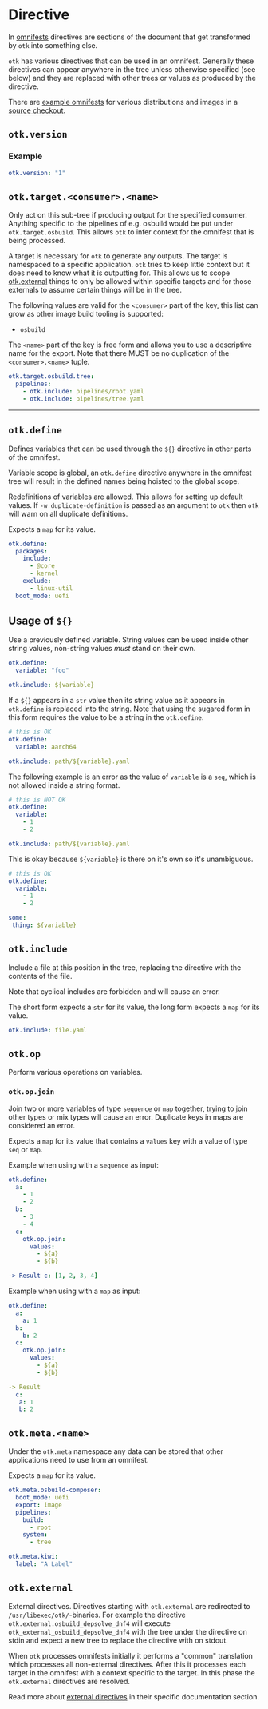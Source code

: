 # Directive

In [omnifests](./index.md) directives are sections of the document that get transformed by `otk` into something else.

`otk` has various directives that can be used in an omnifest. Generally these directives can appear anywhere in the tree unless otherwise specified (see below) and they are replaced with other trees or values as produced by the directive.

There are [example omnifests](https://github.com/osbuild/otk/tree/main/example) for various distributions and images in a [source checkout](../00-installation.md).

## `otk.version`

### Example

```yaml
otk.version: "1"
```

## `otk.target.<consumer>.<name>`

Only act on this sub-tree if producing output for the specified consumer. Anything specific to the pipelines of e.g. osbuild would be put under `otk.target.osbuild`. This allows `otk` to infer context for the omnifest that is being processed.

A target is necessary for `otk` to generate any outputs. The target is namespaced to a specific application. `otk` tries to keep little context but it does need to know what it is outputting for. This allows us to scope [otk.external](#otkexternal) things to only be allowed within specific targets and for those externals to assume certain things will be in the tree.

The following values are valid for the `<consumer>` part of the key, this list can grow as other image build tooling is supported:

- `osbuild`

The `<name>` part of the key is free form and allows you to use a descriptive name for the export. Note that there MUST be no duplication of the `<consumer>.<name>` tuple.

```yaml
otk.target.osbuild.tree:
  pipelines:
    - otk.include: pipelines/root.yaml
    - otk.include: pipelines/tree.yaml
```

---

## `otk.define`

Defines variables that can be used through the `${}` directive in
other parts of the omnifest.

Variable scope is global, an `otk.define` directive anywhere in the omnifest
tree will result in the defined names being hoisted to the global scope.

Redefinitions of variables are allowed. This allows for setting up default
values. If `-w duplicate-definition` is passed as an argument to `otk` then
`otk` will warn on all duplicate definitions.

Expects a `map` for its value.

```yaml
otk.define:
  packages:
    include:
      - @core
      - kernel
    exclude:
      - linux-util
  boot_mode: uefi
```

## Usage of `${}`

Use a previously defined variable. String values can be used inside other
string values, non-string values *must* stand on their own.

```yaml
otk.define:
  variable: "foo"

otk.include: ${variable}
```

If a `${}` appears in a `str` value then its string value as it appears
in `otk.define` is replaced into the string. Note that using the sugared form
in this form requires the value to be a string in the `otk.define`.

```yaml
# this is OK
otk.define:
  variable: aarch64

otk.include: path/${variable}.yaml
```

The following example is an error as the value of `variable` is a `seq`, which
is not allowed inside a string format.

```yaml
# this is NOT OK
otk.define:
  variable:
    - 1
    - 2

otk.include: path/${variable}.yaml
```

This is okay because `${variable}` is there on it's own so it's unambiguous.
```yaml
# this is OK
otk.define:
  variable:
    - 1
    - 2

some:
 thing: ${variable}
```

## `otk.include`

Include a file at this position in the tree, replacing the directive with the
contents of the file.

Note that cyclical includes are forbidden and will cause an error.

The short form expects a `str` for its value, the long form expects a `map` for
its value.

```yaml
otk.include: file.yaml
```

## `otk.op`

Perform various operations on variables.

### `otk.op.join`

Join two or more variables of type `sequence` or `map` together, trying to
join other types or mix types will cause an error. Duplicate keys in
maps are considered an error.

Expects a `map` for its value that contains a `values` key with a value of type
`seq` or `map`.

Example when using with a `sequence` as input:

```yaml
otk.define:
  a:
    - 1
    - 2
  b:
    - 3
    - 4
  c:
    otk.op.join:
      values:
        - ${a}
        - ${b}

-> Result c: [1, 2, 3, 4]
```

Example when using with a `map` as input:

```yaml
otk.define:
  a:
    a: 1
  b:
    b: 2
  c:
    otk.op.join:
      values:
        - ${a}
        - ${b}

-> Result
  c:
   a: 1
   b: 2
```

## `otk.meta.<name>`

Under the `otk.meta` namespace any data can be stored that other applications
need to use from an omnifest.

Expects a `map` for its value.

```yaml
otk.meta.osbuild-composer:
  boot_mode: uefi
  export: image
  pipelines:
    build:
      - root
    system:
      - tree

otk.meta.kiwi:
  label: "A Label"
```

## `otk.external`

External directives. Directives starting with `otk.external` are redirected
to `/usr/libexec/otk/`-binaries. For example the directive
`otk.external.osbuild_depsolve_dnf4` will execute `otk_external_osbuild_depsolve_dnf4`
with the tree under the directive on stdin and expect a new tree to replace
the directive with on stdout.

When `otk` processes omnifests initially it performs a "common" translation
which processes all non-external directives. After this it processes each
target in the omnifest with a context specific to the target. In this phase
the `otk.external` directives are resolved.

Read more about [external directives](./02-external.md) in their specific
documentation section.
